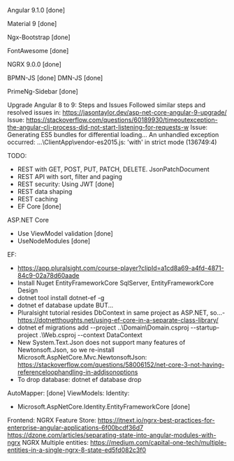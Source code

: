 ﻿Angular 9.1.0 [done]

Material 9 [done]

Ngx-Bootstrap [done]

FontAwesome [done]

NGRX 9.0.0 [done]

BPMN-JS [done]
DMN-JS [done]

PrimeNg-Sidebar [done]

Upgrade Angular 8 to 9: Steps and Issues
Followed similar steps and resolved issues in: https://jasontaylor.dev/asp-net-core-angular-9-upgrade/
Issue: https://stackoverflow.com/questions/60189930/timeoutexception-the-angular-cli-process-did-not-start-listening-for-requests-w
Issue: Generating ES5 bundles for differential loading... An unhandled exception occurred: ...\ClientApp\vendor-es2015.js: 'with' in strict mode (136749:4)


TODO:
- REST with GET, POST, PUT, PATCH, DELETE. JsonPatchDocument
- REST API with sort, filter and paging
- REST security: Using JWT [done]
- REST data shaping
- REST caching
- EF Core [done]

ASP.NET Core 
- Use ViewModel validation [done]
- UseNodeModules [done]

EF:
- https://app.pluralsight.com/course-player?clipId=a1cd8a69-a4fd-4871-84c9-02a78d60aade
- Install Nuget EntityFrameworkCore SqlServer, EntityFrameworkCore Design
- dotnet tool install dotnet-ef -g
- dotnet ef database update BUT... 
- Pluralsight tutorial resides DbContext in same project as ASP.NET, so...- https://dotnetthoughts.net/using-ef-core-in-a-separate-class-library/
- dotnet ef migrations add <Name> --project ..\Domain\Domain.csproj --startup-project .\Web.csproj --context DataContext
- New System.Text.Json does not support many features of Newtonsoft.Json, so we re-install Microsoft.AspNetCore.Mvc.NewtonsoftJson: https://stackoverflow.com/questions/58006152/net-core-3-not-having-referenceloophandling-in-addjsonoptions
- To drop database: dotnet ef database drop

AutoMapper: [done]
ViewModels:
Identity:
- Microsoft.AspNetCore.Identity.EntityFrameworkCore [done]


Frontend:
NGRX Feature Store: https://itnext.io/ngrx-best-practices-for-enterprise-angular-applications-6f00bcdf36d7
https://dzone.com/articles/separating-state-into-angular-modules-with-ngrx
NGRX Multiple entities: https://medium.com/capital-one-tech/multiple-entities-in-a-single-ngrx-8-state-ed5fd082c3f0